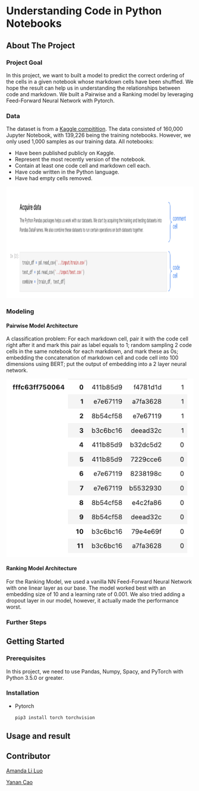 # Understanding Code in Python Notebooks
## About The Project

### Project Goal
In this project, we want to built a model to predict the correct ordering of the cells in a given notebook whose markdown cells have been shuffled. We hope the result can help us in understanding the relationships between code and markdown. We built a Pairwise and a Ranking model by leveraging Feed-Forward Neural Network with Pytorch.

### Data
The dataset is from a [Kaggle compitition](https://www.kaggle.com/competitions/AI4Code). The data consisted of 160,000 Jupyter Notebook, with 139,226 being the training notebooks. However, we only used 1,000 samples as our training data. 
All notebooks:
* Have been published publicly on Kaggle.
* Represent the most recently version of the notebook.
* Contain at least one code cell and markdown cell each.
* Have code written in the Python language.
* Have had empty cells removed.

 <p align="center"><img src="images/sample_data.png" width="1000" height="300"></p>

### Modeling

#### Pairwise Model Architecture

A classification problem: For each markdown cell, pair it with the code cell right after it and mark this pair as label equals to 1; random sampling 2 code cells in the same notebook for each markdown, and mark these as 0s; embedding the concatenation of markdown cell and code cell into 100 dimensions using BERT; put the output of embedding into a 2 layer neural network.

![paird_format](images/paird_format.png)

#### Ranking Model Architecture
For the Ranking Model, we used a vanilla NN Feed-Forward Neural Network with one linear layer as our base. The model worked best with an embedding size of 10 and a learning rate of 0.001. We also tried adding a dropout layer in our model, however, it actually made the performance worst.

### Further Steps


## Getting Started

### Prerequisites

In this project, we need to use Pandas, Numpy, Spacy, and PyTorch with Python 3.5.0 or greater.


### Installation

* Pytorch
  ```sh
  pip3 install torch torchvision
  ```

## Usage and result


## Contributor

[Amanda Li Luo](https://www.linkedin.com/in/amanda-li-luo/)

[Yanan Cao](https://www.linkedin.com/in/yanancao21/) 
